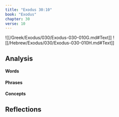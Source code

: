 ```yaml
---
title: "Exodus 30:10"
book: "Exodus"
chapter: 30
verse: 10
---
```

![[/Greek/Exodus/030/Exodus-030-010G.md#Text]]
![[/Hebrew/Exodus/030/Exodus-030-010H.md#Text]]

## Analysis

#### Words

#### Phrases

#### Concepts

## Reflections
